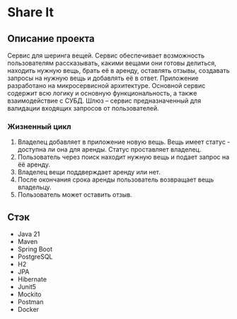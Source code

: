 # Share It

## Описание проекта

Сервис для шеринга вещей. Сервис обеспечивает возможность пользователям рассказывать, какими вещами они готовы делиться,
находить нужную вещь, брать её в аренду, оставлять отзывы, создавать запросы на нужную вещь и добавлять её в ответ.
Приложение разработано на микросервисной архитектуре. Основной сервис содержит всю логику и основную функциональность, а
также взаимодействие с СУБД. Шлюз – сервис предназначенный для валидации входящих запросов от пользователей.

### Жизненный цикл

1. Владелец добавляет в приложение новую вещь. Вещь имеет статус - доступна ли она для аренды. Статус проставляет
   владелец.
2. Пользователь через поиск находит нужную вещь и подает запрос на ёё аренду.
3. Владелец вещи поддверждает аренду или нет.
4. После окончания срока аренды пользователь возвращает вещь владельцу.
5. Пользователь может оставить отзыв.

## Стэк

- Java 21
- Maven
- Spring Boot
- PostgreSQL
- H2
- JPA
- Hibernate
- Junit5
- Mockito
- Postman
- Docker
